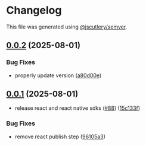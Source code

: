 # Changelog

This file was generated using [@jscutlery/semver](https://github.com/jscutlery/semver).

## [0.0.2](https://github.com/GetStream/stream-feeds-js/compare/@stream-io/feeds-react-sdk-0.0.1...@stream-io/feeds-react-sdk-0.0.2) (2025-08-01)


### Bug Fixes

* properly update version ([a80d00e](https://github.com/GetStream/stream-feeds-js/commit/a80d00e64d01a023344ef3709d28956057feb3af))

## [0.0.1](https://github.com/GetStream/stream-feeds-js/compare/@stream-io/feeds-react-sdk-0.0.0...@stream-io/feeds-react-sdk-0.0.1) (2025-08-01)


* release react and react native sdks ([#88](https://github.com/GetStream/stream-feeds-js/issues/88)) ([15c133f](https://github.com/GetStream/stream-feeds-js/commit/15c133f3d62a46fed00fdf7635805516699350a0))


### Bug Fixes

* remove react publish step ([96105a3](https://github.com/GetStream/stream-feeds-js/commit/96105a36cba9932c4cf059cc8b5d77b766c05971))
